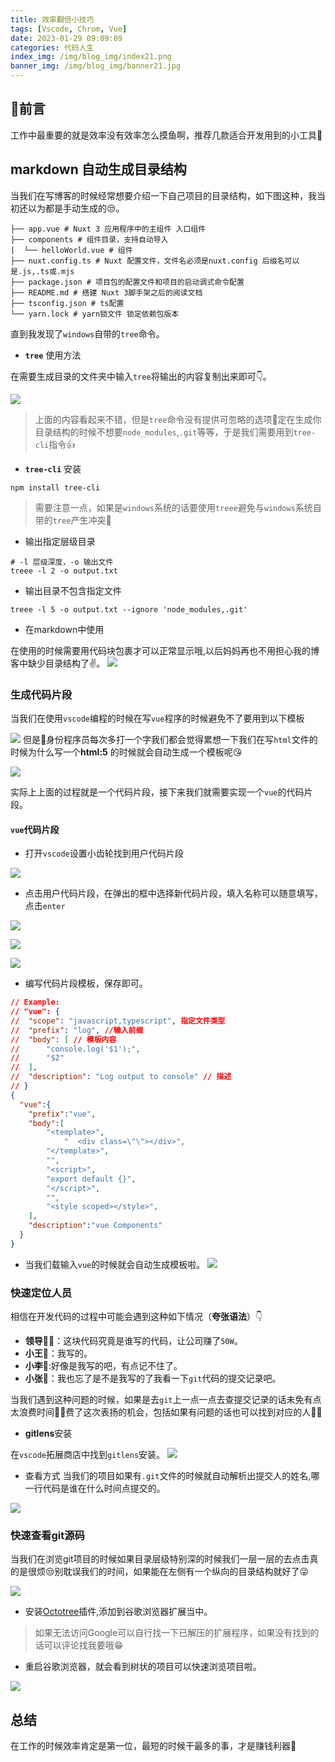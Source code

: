 ```yaml
---
title: 效率翻倍小技巧
tags: [Vscode, Chrom, Vue]
date: 2023-01-29 09:09:09
categories: 代码人生
index_img: /img/blog_img/index21.png
banner_img: /img/blog_img/banner21.jpg
---
```



## 🎨前言
工作中最重要的就是效率没有效率怎么摸鱼啊，推荐几款适合开发用到的小工具🥙


##  markdown 自动生成目录结构

当我们在写博客的时候经常想要介绍一下自己项目的目录结构，如下图这种，我当初还以为都是手动生成的😒。

```
├── app.vue # Nuxt 3 应用程序中的主组件 入口组件
├── components # 组件目录，支持自动导入
|  └── helloWorld.vue # 组件
├── nuxt.config.ts # Nuxt 配置文件，文件名必须是nuxt.config 后缀名可以是.js,.ts或.mjs
├── package.json # 项目包的配置文件和项目的启动调式命令配置
├── README.md # 搭建 Nuxt 3脚手架之后的阅读文档
├── tsconfig.json # ts配置
└── yarn.lock # yarn锁文件 锁定依赖包版本
```

直到我发现了`windows`自带的`tree`命令。
- **`tree`** 使用方法

在需要生成目录的文件夹中输入`tree`将输出的内容复制出来即可👇。

![](https://p3-juejin.byteimg.com/tos-cn-i-k3u1fbpfcp/877946a2e93944fbbb4388612fa51444~tplv-k3u1fbpfcp-zoom-1.image)
> 上面的内容看起来不错，但是`tree`命令没有提供可忽略的选项🍖定在生成你目录结构的时候不想要`node_modules`,`.git`等等，于是我们需要用到`tree-cli`指令👍

- **`tree-cli`** 安装

```
npm install tree-cli
```
> 需要注意一点，如果是`windows`系统的话要使用`treee`避免与`windows`系统自带的`tree`产生冲突🦺

- 输出指定层级目录
``` 
# -l 层级深度，-o 输出文件
treee -l 2 -o output.txt
```

- 输出目录不包含指定文件
```
treee -l 5 -o output.txt --ignore 'node_modules,.git'
```
- 在markdown中使用

在使用的时候需要用代码块包裹才可以正常显示哦,以后妈妈再也不用担心我的博客中缺少目录结构了✌。
![](https://p3-juejin.byteimg.com/tos-cn-i-k3u1fbpfcp/cfc898c953804251ae912a9fc9a3f9ab~tplv-k3u1fbpfcp-zoom-1.image)


### 生成代码片段
当我们在使用`vscode`编程的时候在写`vue`程序的时候避免不了要用到以下模板

![](https://p3-juejin.byteimg.com/tos-cn-i-k3u1fbpfcp/3763292058a44aed8040eec47aae8c48~tplv-k3u1fbpfcp-zoom-1.image)
但是🥠身份程序员每次多打一个字我们都会觉得累想一下我们在写`html`文件的时候为什么写一个**html:5** 的时候就会自动生成一个模板呢😘

![](https://p3-juejin.byteimg.com/tos-cn-i-k3u1fbpfcp/e4710151addc4be9a8deabad8147267e~tplv-k3u1fbpfcp-zoom-1.image)

实际上上面的过程就是一个代码片段，接下来我们就需要实现一个`vue`的代码片段。

#### `vue`代码片段
- 打开`vscode`设置小齿轮找到用户代码片段


![](https://p3-juejin.byteimg.com/tos-cn-i-k3u1fbpfcp/56974a1084e34e54b9770a60c4af603d~tplv-k3u1fbpfcp-zoom-1.image)

- 点击用户代码片段，在弹出的框中选择新代码片段，填入名称可以随意填写，点击`enter`

![](https://p3-juejin.byteimg.com/tos-cn-i-k3u1fbpfcp/c7331cd95289401b9a1e3710254b647e~tplv-k3u1fbpfcp-zoom-1.image)

![](https://p3-juejin.byteimg.com/tos-cn-i-k3u1fbpfcp/d2e44c736e3c446c91af2c5a2225451f~tplv-k3u1fbpfcp-zoom-1.image)

![](https://p3-juejin.byteimg.com/tos-cn-i-k3u1fbpfcp/755e2a39e0ff4602997558d1c5d109a0~tplv-k3u1fbpfcp-zoom-1.image)

- 编写代码片段模板，保存即可。
``` json
// Example: 
// "vue": {
// 	"scope": "javascript,typescript", 指定文件类型
// 	"prefix": "log", //输入前缀
// 	"body": [ // 模板内容
// 		"console.log('$1');",
// 		"$2"
// 	],
// 	"description": "Log output to console" // 描述
// }
{
  "vue":{
    "prefix":"vue",
    "body":[
        "<template>",
            "  <div class=\"\"></div>",
        "</template>",
        "",
        "<script>",
        "export default {}",
        "</script>",
        "",
        "<style scoped></style>",
    ],
    "description":"vue Components"
  }
}
```
- 当我们载输入`vue`的时候就会自动生成模板啦。
![](https://p3-juejin.byteimg.com/tos-cn-i-k3u1fbpfcp/7e1cd76cda1e4b0288561b5587f33467~tplv-k3u1fbpfcp-zoom-1.image)

### 快速定位人员

相信在开发代码的过程中可能会遇到这种如下情况（**夸张语法**）👇
- **领导**🤦‍♂️：这块代码究竟是谁写的代码，让公司赚了`50W`。
- **小王**🤷‍：我写的。
- **小李**🤷‍:好像是我写的吧，有点记不住了。
- **小张**🤷‍：我也忘了是不是我写的了我看一下`git`代码的提交记录吧。<br>

当我们遇到这种问题的时候，如果是去`git`上一点一点去查提交记录的话未免有点太浪费时间🤷‍♂️费了这次表扬的机会，包括如果有问题的话也可以找到对应的人👩‍🔧

- **gitlens**安装

在`vscode`拓展商店中找到`gitlens`安装。
![](https://p3-juejin.byteimg.com/tos-cn-i-k3u1fbpfcp/d9dda1eaa19f4d73b04271ddcc1977c3~tplv-k3u1fbpfcp-zoom-1.image)

- 查看方式
当我们的项目如果有`.git`文件的时候就自动解析出提交人的姓名,哪一行代码是谁在什么时间点提交的。

![](https://p3-juejin.byteimg.com/tos-cn-i-k3u1fbpfcp/59e80b22ea21409f8baa04fa853d52d8~tplv-k3u1fbpfcp-zoom-1.image)


### 快速查看git源码


当我们在浏览git项目的时候如果目录层级特别深的时候我们一层一层的去点击真的是很烦😒别耽误我们的时间，如果能在左侧有一个纵向的目录结构就好了😜

![](https://p3-juejin.byteimg.com/tos-cn-i-k3u1fbpfcp/176e72daed7f47b89442fcd00ae6bfac~tplv-k3u1fbpfcp-zoom-1.image)

- 安装[Octotree](https://chrome.google.com/webstore/search/Octotree?utm_source=chrome-ntp-icon)插件,添加到谷歌浏览器扩展当中。

> 如果无法访问Google可以自行找一下已解压的扩展程序，如果没有找到的话可以评论找我要哦😁

- 重启谷歌浏览器，就会看到树状的项目可以快速浏览项目啦。

![](https://p3-juejin.byteimg.com/tos-cn-i-k3u1fbpfcp/57cdd36289b24a6899c369b47dfaefae~tplv-k3u1fbpfcp-zoom-1.image)

## 总结

在工作的时候效率肯定是第一位，最短的时候干最多的事，才是赚钱利器🎨

